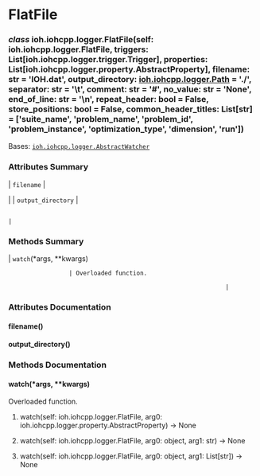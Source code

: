 # FlatFile


### _class_ ioh.iohcpp.logger.FlatFile(self: ioh.iohcpp.logger.FlatFile, triggers: List[ioh.iohcpp.logger.trigger.Trigger], properties: List[ioh.iohcpp.logger.property.AbstractProperty], filename: str = 'IOH.dat', output_directory: [ioh.iohcpp.logger.Path](ioh.iohcpp.logger.Path.md#ioh.iohcpp.logger.Path) = './', separator: str = '\\t', comment: str = '#', no_value: str = 'None', end_of_line: str = '\\n', repeat_header: bool = False, store_positions: bool = False, common_header_titles: List[str] = ['suite_name', 'problem_name', 'problem_id', 'problem_instance', 'optimization_type', 'dimension', 'run'])
Bases: [`ioh.iohcpp.logger.AbstractWatcher`](ioh.iohcpp.logger.AbstractWatcher.md#ioh.iohcpp.logger.AbstractWatcher)

### Attributes Summary

| `filename`
 | 

 |
| `output_directory`
                           | 

                                                                                     |
### Methods Summary

| `watch`(\*args, \*\*kwargs)

                     | Overloaded function.

                                                                 |
### Attributes Documentation


#### filename()

#### output_directory()
### Methods Documentation


#### watch(\*args, \*\*kwargs)
Overloaded function.


1. watch(self: ioh.iohcpp.logger.FlatFile, arg0: ioh.iohcpp.logger.property.AbstractProperty) -> None


2. watch(self: ioh.iohcpp.logger.FlatFile, arg0: object, arg1: str) -> None


3. watch(self: ioh.iohcpp.logger.FlatFile, arg0: object, arg1: List[str]) -> None
